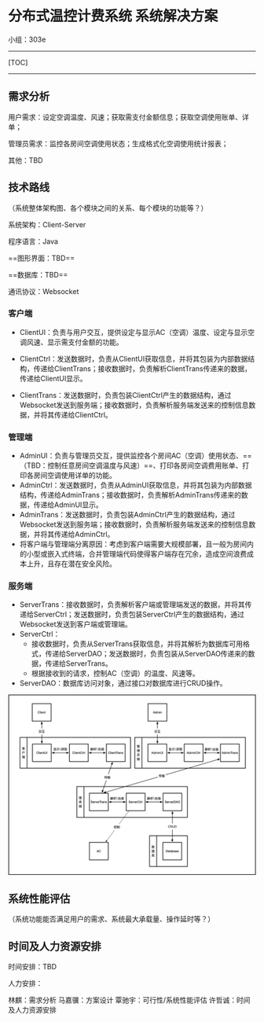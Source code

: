 # 分布式温控计费系统	系统解决方案

小组：303e

----

[TOC]

----

## 需求分析

用户需求：设定空调温度、风速；获取需支付金额信息；获取空调使用账单、详单；

管理员需求：监控各房间空调使用状态；生成格式化空调使用统计报表；

其他：TBD



## 技术路线

（系统整体架构图、各个模块之间的关系、每个模块的功能等？）

系统架构：Client-Server

程序语言：Java

==图形界面：TBD==

==数据库：TBD==

通讯协议：Websocket

### 客户端

* ClientUI：负责与用户交互，提供设定与显示AC（空调）温度、设定与显示空调风速、显示需支付金额的功能。

* ClientCtrl：发送数据时，负责从ClientUI获取信息，并将其包装为内部数据结构，传递给ClientTrans；接收数据时，负责解析ClientTrans传递来的数据，传递给ClientUI显示。

* ClientTrans：发送数据时，负责包装ClientCtrl产生的数据结构，通过Websocket发送到服务端；接收数据时，负责解析服务端发送来的控制信息数据，并将其传递给ClientCtrl。

### 管理端

* AdminUI：负责与管理员交互，提供监控各个房间AC（空调）使用状态、==（TBD：控制任意房间空调温度与风速）==、打印各房间空调费用账单、打印各房间空调使用详单的功能。
* AdminCtrl：发送数据时，负责从AdminUI获取信息，并将其包装为内部数据结构，传递给AdminTrans；接收数据时，负责解析AdminTrans传递来的数据，传递给AdminUI显示。
* AdminTrans：发送数据时，负责包装AdminCtrl产生的数据结构，通过Websocket发送到服务端；接收数据时，负责解析服务端发送来的控制信息数据，并将其传递给AdminCtrl。
* 将客户端与管理端分离原因：考虑到客户端需要大规模部署，且一般为房间内的小型或嵌入式终端，合并管理端代码使得客户端存在冗余，造成空间浪费成本上升，且存在潜在安全风险。

### 服务端

* ServerTrans：接收数据时，负责解析客户端或管理端发送的数据，并将其传递给ServerCtrl；发送数据时，负责包装ServerCtrl产生的数据结构，通过Websocket发送到客户端或管理端。
* ServerCtrl：
	* 接收数据时，负责从ServerTrans获取信息，并将其解析为数据库可用格式，传递给ServerDAO；发送数据时，负责包装从ServerDAO传递来的数据，传递给ServerTrans。
	* 根据接收到的请求，控制AC（空调）的温度、风速等。
* ServerDAO：数据库访问对象，通过接口对数据库进行CRUD操作。

![SystemStructureV2](分布式温控计费系统_系统解决方案.assets/SystemStructureV2.png)



## 系统性能评估

（系统功能能否满足用户的需求、系统最大承载量、操作延时等？）



## 时间及人力资源安排

时间安排：TBD

人力安排：

林麒：需求分析
马嘉骥：方案设计
覃驰宇：可行性/系统性能评估
许哲诚：时间及人力资源安排